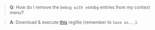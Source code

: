 > **Q**: How do I remove the `Debug with x64dbg` entries from my context menu?

> **A**: Download & execute [this](https://raw.githubusercontent.com/x64dbg/x64dbg/master/x64dbg_shell_remove.reg) regfile (remember to `Save as...`).
